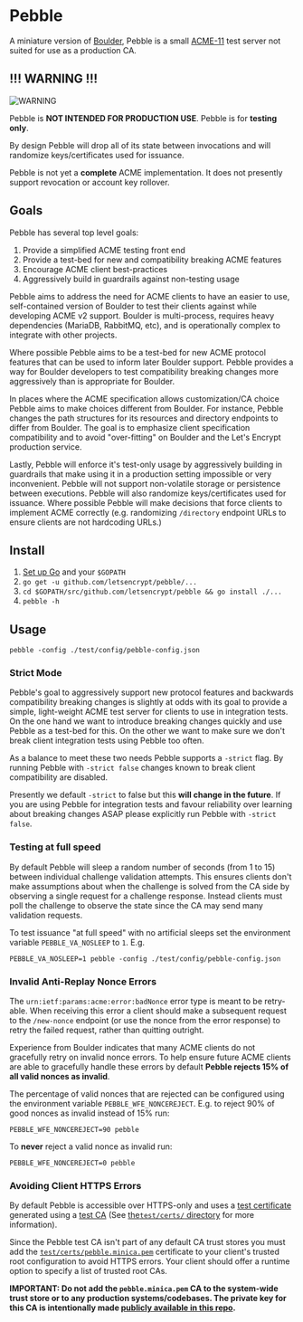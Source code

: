 # Pebble

A miniature version of [Boulder](https://github.com/letsencrypt/boulder), Pebble
is a small [ACME-11](https://tools.ietf.org/html/draft-ietf-acme-acme-11) test
server not suited for use as a production CA.

## !!! WARNING !!!

![WARNING](https://media.giphy.com/media/IT6kBZ1k5oEeI/giphy.gif)

Pebble is **NOT INTENDED FOR PRODUCTION USE**. Pebble is for **testing only**.

By design Pebble will drop all of its state between invocations and will
randomize keys/certificates used for issuance.

Pebble is not yet a **complete** ACME implementation. It does not presently
support revocation or account key rollover.

## Goals

Pebble has several top level goals:

1. Provide a simplified ACME testing front end
1. Provide a test-bed for new and compatibility breaking ACME features
1. Encourage ACME client best-practices
1. Aggressively build in guardrails against non-testing usage

Pebble aims to address the need for ACME clients to have an easier to use,
self-contained version of Boulder to test their clients against while developing
ACME v2 support. Boulder is multi-process, requires heavy dependencies (MariaDB,
RabbitMQ, etc), and is operationally complex to integrate with other projects.

Where possible Pebble aims to be a test-bed for new ACME protocol features that
can be used to inform later Boulder support. Pebble provides a way for Boulder
developers to test compatibility breaking changes more aggressively than is
appropriate for Boulder.

In places where the ACME specification allows customization/CA choice Pebble
aims to make choices different from Boulder. For instance, Pebble changes the
path structures for its resources and directory endpoints to differ from
Boulder. The goal is to emphasize client specification compatibility and to
avoid "over-fitting" on Boulder and the Let's Encrypt production service.

Lastly, Pebble will enforce it's test-only usage by aggressively building in
guardrails that make using it in a production setting impossible or very
inconvenient. Pebble will not support non-volatile storage or persistence
between executions. Pebble will also randomize keys/certificates used for
issuance. Where possible Pebble will make decisions that force clients to
implement ACME correctly (e.g. randomizing `/directory` endpoint URLs to ensure
clients are not hardcoding URLs.)

## Install

1. [Set up Go](https://golang.org/doc/install) and your `$GOPATH`
2. `go get -u github.com/letsencrypt/pebble/...`
3. `cd $GOPATH/src/github.com/letsencrypt/pebble && go install ./...`
4. `pebble -h`

## Usage

`pebble -config ./test/config/pebble-config.json`

### Strict Mode

Pebble's goal to aggressively support new protocol features and backwards
compatibility breaking changes is slightly at odds with its goal to provide
a simple, light-weight ACME test server for clients to use in integration tests.
On the one hand we want to introduce breaking changes quickly and use Pebble as
a test-bed for this. On the other we want to make sure we don't break client
integration tests using Pebble too often.

As a balance to meet these two needs Pebble supports a `-strict` flag. By
running Pebble with `-strict false` changes known to break client compatibility
are disabled.

Presently we default `-strict` to false but this **will change in the future**.
If you are using Pebble for integration tests and favour reliability over
learning about breaking changes ASAP please explicitly run Pebble with `-strict
false`.

### Testing at full speed

By default Pebble will sleep a random number of seconds (from 1 to 15) between
individual challenge validation attempts. This ensures clients don't make
assumptions about when the challenge is solved from the CA side by observing
a single request for a challenge response. Instead clients must poll the
challenge to observe the state since the CA may send many validation requests.

To test issuance "at full speed" with no artificial sleeps set the environment
variable `PEBBLE_VA_NOSLEEP` to `1`. E.g.

`PEBBLE_VA_NOSLEEP=1 pebble -config ./test/config/pebble-config.json`

### Invalid Anti-Replay Nonce Errors

The `urn:ietf:params:acme:error:badNonce` error type is meant to be retry-able.
When receiving this error a client should make a subsequent request to the
`/new-nonce` endpoint (or use the nonce from the error response) to retry the
failed request, rather than quitting outright.

Experience from Boulder indicates that many ACME clients do not gracefully retry
on invalid nonce errors. To help ensure future ACME clients are able to
gracefully handle these errors by default **Pebble rejects 15% of all valid
nonces as invalid**.

The percentage of valid nonces that are rejected can be configured using the
environment variable `PEBBLE_WFE_NONCEREJECT`. E.g. to reject 90% of good nonces
as invalid instead of 15% run:

`PEBBLE_WFE_NONCEREJECT=90 pebble`

To **never** reject a valid nonce as invalid run:

`PEBBLE_WFE_NONCEREJECT=0 pebble`

### Avoiding Client HTTPS Errors

By default Pebble is accessible over HTTPS-only and uses a [test
certificate](test/certs/localhost/cert.pem) generated using a [test
CA](test/certs/pebble.minica.pem) (See [the`test/certs/`
directory](test/certs/README.md) for more information).

Since the Pebble test CA isn't part of any default CA trust stores you must add
the [`test/certs/pebble.minica.pem`](test/certs/pebble.minica.pem) certificate
to your client's trusted root configuration to avoid HTTPS errors. Your client
should offer a runtime option to specify a list of trusted root CAs.

**IMPORTANT: Do not add the `pebble.minica.pem` CA to the system-wide trust
store or to any production systems/codebases. The private key for this CA is
intentionally made [publicly available in this
repo](test/certs/pebble.minica.key.pem).**

